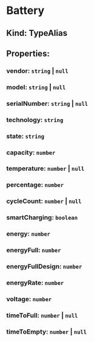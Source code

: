# **Battery**

## **Kind: TypeAlias**

## **Properties**:

### vendor: `string` | `null`

### model: `string` | `null`

### serialNumber: `string` | `null`

### technology: `string`

### state: `string`

### capacity: `number`

### temperature: `number` | `null`

### percentage: `number`

### cycleCount: `number` | `null`

### smartCharging: `boolean`

### energy: `number`

### energyFull: `number`

### energyFullDesign: `number`

### energyRate: `number`

### voltage: `number`

### timeToFull: `number` | `null`

### timeToEmpty: `number` | `null`
